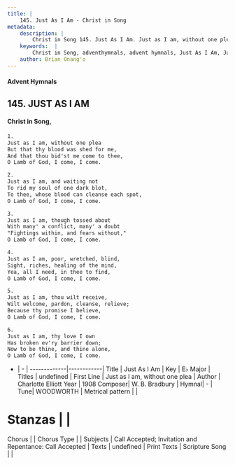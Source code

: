 ```yaml
---
title: |
    145. Just As I Am - Christ in Song
metadata:
    description: |
        Christ in Song 145. Just As I Am. Just as I am, without one plea But that thy blood was shed for me, And that thou bid'st me come to thee, O Lamb of God, I come, I come.
    keywords:  |
        Christ in Song, adventhymnals, advent hymnals, Just As I Am, Just as I am, without one plea. 
    author: Brian Onang'o
---
```


#### Advent Hymnals
## 145. JUST AS I AM
####  Christ in Song,

```txt
1.
Just as I am, without one plea
But that thy blood was shed for me,
And that thou bid'st me come to thee,
O Lamb of God, I come, I come.

2.
Just as I am, and waiting not
To rid my soul of one dark blot,
To thee, whose blood can cleanse each spot,
O Lamb of God, I come, I come.

3.
Just as I am, though tossed about
With many' a conflict, many' a doubt
"Fightings within, and fears without,"
O Lamb of God, I come, I come.

4.
Just as I am, poor, wretched, blind,
Sight, riches, healing of the mind,
Yea, all I need, in thee to find,
O Lamb of God, I come, I come.

5.
Just as I am, thou wilt receive,
Wilt welcome, pardon, cleanse, relieve;
Because thy promise I believe,
O Lamb of God, I come, I come.

6.
Just as I am, thy love I own
Has broken ev'ry barrier down;
Now to be thine, and thine alone,
O Lamb of God, I come, I come.

```

- |   -  |
-------------|------------|
Title | Just As I Am |
Key | E♭ Major |
Titles | undefined |
First Line | Just as I am, without one plea |
Author | Charlotte Elliott
Year | 1908
Composer| W. B. Bradbury |
Hymnal|  - |
Tune| WOODWORTH |
Metrical pattern | |
# Stanzas |  |
Chorus |  |
Chorus Type |  |
Subjects | Call Accepted; Invitation and Repentance: Call Accepted |
Texts | undefined |
Print Texts | 
Scripture Song |  |
    
